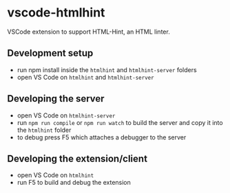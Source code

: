 # vscode-htmlhint

VSCode extension to support HTML-Hint, an HTML linter.

## Development setup

- run npm install inside the `htmlhint` and `htmlhint-server` folders
- open VS Code on `htmlhint` and `htmlhint-server`

## Developing the server

- open VS Code on `htmlhint-server`
- run `npm run compile` or `npm run watch` to build the server and copy it into the `htmlhint` folder
- to debug press F5 which attaches a debugger to the server

## Developing the extension/client

- open VS Code on `htmlhint`
- run F5 to build and debug the extension
